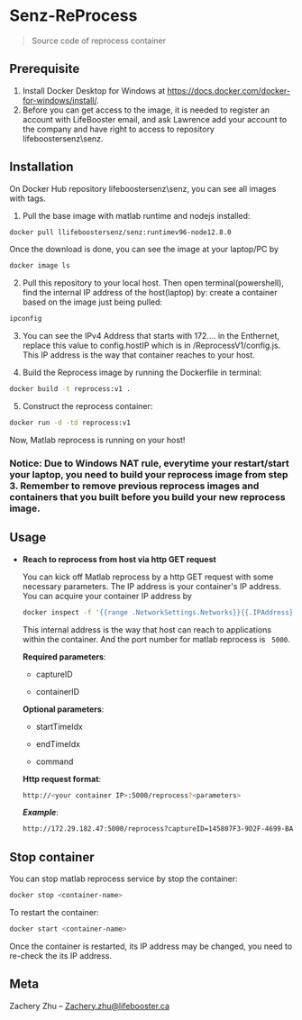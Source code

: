 # Senz-ReProcess
> Source code of reprocess container 

## Prerequisite 
1. Install Docker Desktop for Windows at https://docs.docker.com/docker-for-windows/install/.
2. Before you can get access to the image, it is needed to register an account with LifeBooster email, and ask Lawrence add your account to the company and have right to access to repository lifeboostersenz\senz.

## Installation
On Docker Hub repository lifeboostersenz\senz, you can see all images with tags. 

1. Pull the base image with matlab runtime and nodejs installed:
```sh
docker pull llifeboostersenz/senz:runtimev96-node12.8.0
``` 
Once the download is done, you can see the image at your laptop/PC by 
```sh
docker image ls
``` 
2. Pull this repository to your local host. Then open terminal(powershell), find the internal IP address of the host(laptop) by: create a container based on the image just being pulled:
```sh
ipconfig
```

3. You can see the IPv4 Address that starts with 172.... in the Enthernet, replace this value to config.hostIP which is in /ReprocessV1/config.js. This IP address is the way that container reaches to your host.

4. Build the Reprocess image by running the Dockerfile in terminal: 
```sh
docker build -t reprocess:v1 .
````

5. Construct the reprocess container:
```sh
docker run -d -td reprocess:v1
```

Now, Matlab reprocess is running on your host! 
### Notice: Due to Windows NAT rule, everytime your restart/start your laptop, you need to build your reprocess image from step 3. Remember to remove previous reprocess images and containers that you built before you build your new reprocess image.  

## Usage 
- **Reach to reprocess from host via http GET request** 

  You can kick off Matlab reprocess by a http GET request with some necessary parameters. The IP address is your container's IP address. You can acquire your container IP address by 
  ```sh
  docker inspect -f '{{range .NetworkSettings.Networks}}{{.IPAddress}}{{end}}' <container-name> 
  ```
  This internal address is the way that host can reach to applications within the container. And the port number for matlab reprocess is ``` 5000```.
  
   **Required parameters**:
      
     - captureID
      
     - containerID
      
   **Optional parameters**:
    
     - startTimeIdx
      
     - endTimeIdx
      
     - command 
  
  **Http request format**:
  ```sh
  http://<your container IP>:5000/reprocess?<parameters>
  ```
  
  ***Example***:
  ```sh
  http://172.29.182.47:5000/reprocess?captureID=145807F3-9D2F-4699-BAEE-00332342F700&containerID=test&companyID=46c613b2-821d-4fe4-a57f-4c2c77141d11&startTimeIdx=10&endTimeIdx=2000
  ```
## Stop container
  
  You can stop matlab reprocess service by stop the container:
  ```sh
  docker stop <container-name>
  ```
  To restart the container:
  ```sh
  docker start <container-name>
  ```
  Once the container is restarted, its IP address may be changed, you need to re-check the its IP address.
  


## Meta

Zachery Zhu – Zachery.zhu@lifebooster.ca


